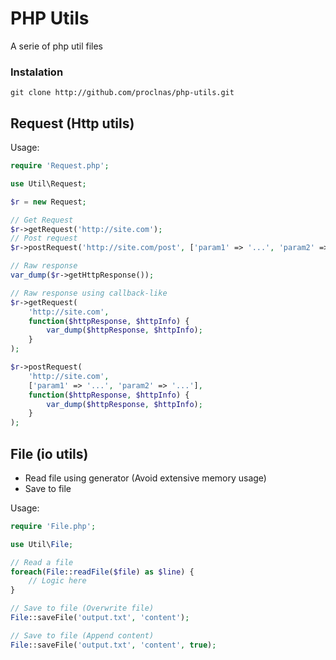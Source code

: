 PHP Utils 
===
A serie of php util files

### Instalation
```
git clone http://github.com/proclnas/php-utils.git
```

## Request (Http utils)

Usage:

```php
require 'Request.php';

use Util\Request;

$r = new Request;

// Get Request
$r->getRequest('http://site.com');
// Post request
$r->postRequest('http://site.com/post', ['param1' => '...', 'param2' => '....']);

// Raw response
var_dump($r->getHttpResponse());

// Raw response using callback-like
$r->getRequest(
    'http://site.com',
    function($httpResponse, $httpInfo) {
        var_dump($httpResponse, $httpInfo);
    }
);

$r->postRequest(
    'http://site.com',
    ['param1' => '...', 'param2' => '...'],
    function($httpResponse, $httpInfo) {
        var_dump($httpResponse, $httpInfo);
    }
);
```
## File (io utils)

- Read file using generator (Avoid extensive memory usage)
- Save to file

Usage:
```php
require 'File.php';

use Util\File;

// Read a file
foreach(File::readFile($file) as $line) {
    // Logic here
}

// Save to file (Overwrite file)
File::saveFile('output.txt', 'content');

// Save to file (Append content)
File::saveFile('output.txt', 'content', true);

```